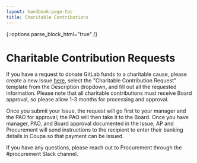 ```yaml
---
layout: handbook-page-toc
title: Charitable Contributions
---
```


{::options parse_block_html="true" /}

<link rel="stylesheet" type="text/css" href="/stylesheets/biztech.css" />

# Charitable Contribution Requests

If you have a request to donate GitLab funds to a charitable cause, please create a new Issue [here](https://gitlab.com/gitlab-com/Finance-Division/procurement-team/procurement/-/issues/new?issue%5Bmilestone_id%5D=#), select the "Charitable Contribution Request" template from the Description dropdown, and fill out all the requested information. Please note that all charitable contributions must receive Board approval, so please allow 1-3 months for processing and approval.

Once you submit your Issue, the request will go first to your manager and the PAO for approval; the PAO will then take it to the Board. Once you have manager, PAO, and Board approval documented in the Issue, AP and Procurement will send instructions to the recipient to enter their banking details in Coupa so that payment can be issued.

If you have any questions, please reach out to Procurement through the #procurement Slack channel.

